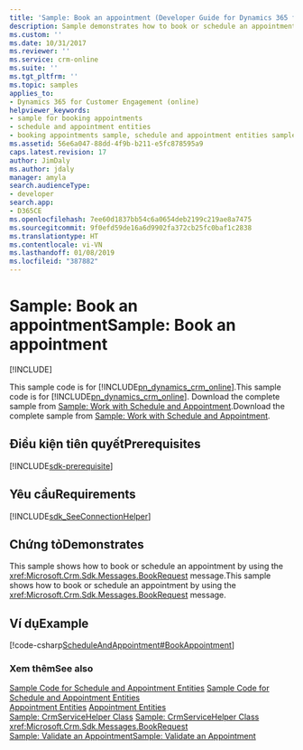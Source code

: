 ```yaml
---
title: 'Sample: Book an appointment (Developer Guide for Dynamics 365 for Customer Engagement) | MicrosoftDocs'
description: Sample demonstrates how to book or schedule an appointment by using the BookRequest message.
ms.custom: ''
ms.date: 10/31/2017
ms.reviewer: ''
ms.service: crm-online
ms.suite: ''
ms.tgt_pltfrm: ''
ms.topic: samples
applies_to:
- Dynamics 365 for Customer Engagement (online)
helpviewer_keywords:
- sample for booking appointments
- schedule and appointment entities
- booking appointments sample, schedule and appointment entities samples
ms.assetid: 56e6a047-88dd-4f9b-b211-e5fc878595a9
caps.latest.revision: 17
author: JimDaly
ms.author: jdaly
manager: amyla
search.audienceType:
- developer
search.app:
- D365CE
ms.openlocfilehash: 7ee60d1837bb54c6a0654deb2199c219ae8a7475
ms.sourcegitcommit: 9f0efd59de16a6d9902fa372cb25fc0baf1c2838
ms.translationtype: HT
ms.contentlocale: vi-VN
ms.lasthandoff: 01/08/2019
ms.locfileid: "387882"
---
```

# <a name="sample-book-an-appointment"></a><span data-ttu-id="3453e-103">Sample: Book an appointment</span><span class="sxs-lookup"><span data-stu-id="3453e-103">Sample: Book an appointment</span></span>

[!INCLUDE[](../includes/cc_applies_to_update_9_0_0.md)]

<span data-ttu-id="3453e-104">This sample code is for [!INCLUDE[pn_dynamics_crm_online](../includes/pn-dynamics-crm-online.md)].</span><span class="sxs-lookup"><span data-stu-id="3453e-104">This sample code is for [!INCLUDE[pn_dynamics_crm_online](../includes/pn-dynamics-crm-online.md)].</span></span> <span data-ttu-id="3453e-105">Download the complete sample from [Sample: Work with Schedule and Appointment](https://code.msdn.microsoft.com/Schedule-and-Appointment-93ed80c0).</span><span class="sxs-lookup"><span data-stu-id="3453e-105">Download the complete sample from [Sample: Work with Schedule and Appointment](https://code.msdn.microsoft.com/Schedule-and-Appointment-93ed80c0).</span></span> 

## <a name="prerequisites"></a><span data-ttu-id="3453e-106">Điều kiện tiên quyết</span><span class="sxs-lookup"><span data-stu-id="3453e-106">Prerequisites</span></span>
[!INCLUDE[sdk-prerequisite](../includes/sdk-prerequisite.md)]
  
## <a name="requirements"></a><span data-ttu-id="3453e-107">Yêu cầu</span><span class="sxs-lookup"><span data-stu-id="3453e-107">Requirements</span></span>  
[!INCLUDE[sdk_SeeConnectionHelper](../includes/sdk-seeconnectionhelper.md)]
  
## <a name="demonstrates"></a><span data-ttu-id="3453e-108">Chứng tỏ</span><span class="sxs-lookup"><span data-stu-id="3453e-108">Demonstrates</span></span>  
 <span data-ttu-id="3453e-109">This sample shows how to book or schedule an appointment by using the <xref:Microsoft.Crm.Sdk.Messages.BookRequest> message.</span><span class="sxs-lookup"><span data-stu-id="3453e-109">This sample shows how to book or schedule an appointment by using the <xref:Microsoft.Crm.Sdk.Messages.BookRequest> message.</span></span>  
  
## <a name="example"></a><span data-ttu-id="3453e-110">Ví dụ</span><span class="sxs-lookup"><span data-stu-id="3453e-110">Example</span></span>  
 [!code-csharp[ScheduleAndAppointment#BookAppointment](../snippets/csharp/CRMV8/scheduleandappointment/cs/bookappointment.cs#bookappointment)]  
  
### <a name="see-also"></a><span data-ttu-id="3453e-111">Xem thêm</span><span class="sxs-lookup"><span data-stu-id="3453e-111">See also</span></span>  
 <span data-ttu-id="3453e-112">[Sample Code for Schedule and Appointment Entities](sample-code-schedule-appointment-entities.md) </span><span class="sxs-lookup"><span data-stu-id="3453e-112">[Sample Code for Schedule and Appointment Entities](sample-code-schedule-appointment-entities.md) </span></span>  
 <span data-ttu-id="3453e-113">[Appointment Entities](appointment-entities.md) </span><span class="sxs-lookup"><span data-stu-id="3453e-113">[Appointment Entities](appointment-entities.md) </span></span>  
 <span data-ttu-id="3453e-114">[Sample: CrmServiceHelper Class](org-service/helper-code-serverconnection-class.md) </span><span class="sxs-lookup"><span data-stu-id="3453e-114">[Sample: CrmServiceHelper Class](org-service/helper-code-serverconnection-class.md) </span></span>  
 <xref:Microsoft.Crm.Sdk.Messages.BookRequest>   
 [<span data-ttu-id="3453e-115">Sample: Validate an Appointment</span><span class="sxs-lookup"><span data-stu-id="3453e-115">Sample: Validate an Appointment</span></span>](sample-validate-appointment.md)
